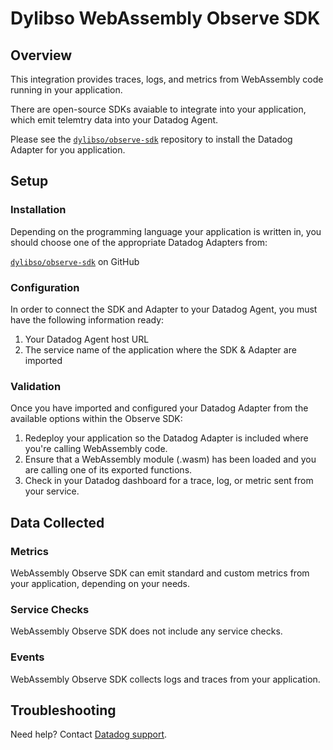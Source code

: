 # Dylibso WebAssembly Observe SDK

## Overview

This integration provides traces, logs, and metrics from WebAssembly code running in your application.

There are open-source SDKs avaiable to integrate into your application, which emit telemtry data into your Datadog Agent.

Please see the [`dylibso/observe-sdk`](https://github.com/dylibso/observe-sdk) repository to install the Datadog Adapter for you application.

## Setup

### Installation

Depending on the programming language your application is written in, you should choose one of the appropriate Datadog Adapters from:

 [`dylibso/observe-sdk`](https://github.com/dylibso/observe-sdk) on GitHub

### Configuration

In order to connect the SDK and Adapter to your Datadog Agent, you must have the following information ready:

1. Your Datadog Agent host URL
2. The service name of the application where the SDK & Adapter are imported

### Validation

Once you have imported and configured your Datadog Adapter from the available options within the Observe SDK:

1. Redeploy your application so the Datadog Adapter is included where you're calling WebAssembly code.
2. Ensure that a WebAssembly module (.wasm) has been loaded and you are calling one of its exported functions.
3. Check in your Datadog dashboard for a trace, log, or metric sent from your service.

## Data Collected

### Metrics

WebAssembly Observe SDK can emit standard and custom metrics from your application, depending on your needs.

### Service Checks

WebAssembly Observe SDK does not include any service checks.

### Events

WebAssembly Observe SDK collects logs and traces from your application.

## Troubleshooting

Need help? Contact [Datadog support][1].

[1]: https://docs.datadoghq.com/help/


